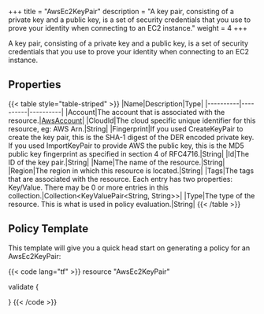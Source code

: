 +++
title = "AwsEc2KeyPair"
description = "A key pair, consisting of a private key and a public key, is a set of security credentials that you use to prove your identity when connecting to an EC2 instance."
weight = 4
+++

A key pair, consisting of a private key and a public key, is a set of security credentials that you use to prove your identity when connecting to an EC2 instance.

## Properties
{{< table style="table-striped" >}}
|Name|Description|Type|
|----------|----------|----------|
|Account|The account that is associated with the resource.|[AwsAccount](/docs/aws/resources/awsaccount/)|
|CloudId|The cloud specific unique identifier for this resource, eg: AWS Arn.|String|
|Fingerprint|If you used CreateKeyPair to create the key pair, this is the SHA-1 digest of the DER encoded private key. If you used ImportKeyPair to provide AWS the public key, this is the MD5 public key fingerprint as specified in section 4 of RFC4716.|String|
|Id|The ID of the key pair.|String|
|Name|The name of the resource.|String|
|Region|The region in which this resource is located.|String|
|Tags|The tags that are associated with the resource. Each entry has two properties: Key/Value. There may be 0 or more entries in this collection.|Collection\<KeyValuePair<String, String>>|
|Type|The type of the resource. This is what is used in policy evaluation.|String|
{{< /table >}}

## Policy Template
This template will give you a quick head start on generating a policy for an AwsEc2KeyPair:

{{< code lang="tf" >}}
resource "AwsEc2KeyPair"

validate {

}
{{< /code >}}

